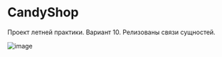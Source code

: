 # CandyShop
Проект летней практики. 
Вариант 10.
Релизованы связи сущностей.

![image](https://user-images.githubusercontent.com/55764206/177151375-18706b70-2de3-4c02-9011-df406a85fd95.png)
